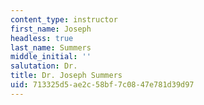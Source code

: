 ```yaml
---
content_type: instructor
first_name: Joseph
headless: true
last_name: Summers
middle_initial: ''
salutation: Dr.
title: Dr. Joseph Summers
uid: 713325d5-ae2c-58bf-7c08-47e781d39d97
---
```

